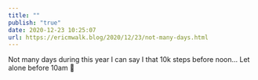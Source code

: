 ```yaml
---
title: ""
publish: "true"
date: 2020-12-23 10:25:07
url: https://ericmwalk.blog/2020/12/23/not-many-days.html
---
```


Not many days during this year I can say I that 10k steps before noon... Let alone before 10am 🏃